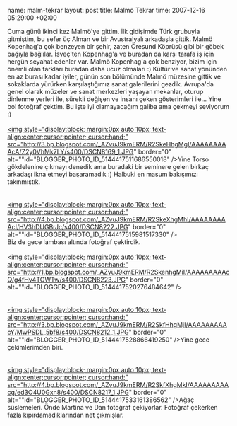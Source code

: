 name: malm-tekrar
layout: post
title: Malmö Tekrar
time: 2007-12-16 05:29:00 +02:00

Cuma günü ikinci kez Malmö'ye gittim. İlk gidişimde Türk grubuyla gitmiştim, bu sefer üç Alman ve bir Avustralyalı arkadaşla gittik. Malmö Kopenhag'a çok benzeyen bir şehir, zaten Öresund Köprüsü gibi bir göbek bağıyla bağlılar. İsveç'ten Kopenhag'a ve buradan da karşı tarafa iş için hergün seyahat edenler var. Malmö Kopenhag'a çok benziyor, bizim için önemli olan farkları buradan daha ucuz olmaları :) Kültür ve sanat yönünden en az burası kadar iyiler, günün son bölümünde Malmö müzesine gittik ve sokaklarda yürürken karşılaştığımız sanat galerilerini gezdik. Avrupa'da genel olarak müzeler ve sanat merkezleri yaşayan mekanlar, oturup dinlenme yerleri ile, sürekli değişen ve insanı çeken gösterimleri ile... Yine bol fotoğraf çektim. Bu işte iyi olamayacağım galiba ama çekmeyi seviyorum :)<br /><br /><a href="http://3.bp.blogspot.com/_AZvuJ9kmERM/R2SkeHhgMgI/AAAAAAAAAcA/Z2y0VhMk7LY/s1600-h/DSCN8169_1.JPG"><img style="display:block; margin:0px auto 10px; text-align:center;cursor:pointer; cursor:hand;" src="http://3.bp.blogspot.com/_AZvuJ9kmERM/R2SkeHhgMgI/AAAAAAAAAcA/Z2y0VhMk7LY/s400/DSCN8169_1.JPG" border="0" alt=""id="BLOGGER_PHOTO_ID_5144417511686550018" /></a>Yine Torso gökdelenine çıkmayı denedik ama buradaki bir seminere gelen birkaç arkadaşı ikna etmeyi başaramadık :) Halbuki en masum bakışımızı takınmıştık.<br /><br /><br /><a href="http://4.bp.blogspot.com/_AZvuJ9kmERM/R2SkeXhgMhI/AAAAAAAAAcI/HV3hDUGBrJc/s1600-h/DSCN8222.JPG"><img style="display:block; margin:0px auto 10px; text-align:center;cursor:pointer; cursor:hand;" src="http://4.bp.blogspot.com/_AZvuJ9kmERM/R2SkeXhgMhI/AAAAAAAAAcI/HV3hDUGBrJc/s400/DSCN8222.JPG" border="0" alt=""id="BLOGGER_PHOTO_ID_5144417515981517330" /></a><br />Biz de gece lambası altında fotoğraf çektirdik.<br /><br /><a href="http://1.bp.blogspot.com/_AZvuJ9kmERM/R2SkenhgMiI/AAAAAAAAAcQ/g4fHv4TOWTw/s1600-h/DSCN8223.JPG"><img style="display:block; margin:0px auto 10px; text-align:center;cursor:pointer; cursor:hand;" src="http://1.bp.blogspot.com/_AZvuJ9kmERM/R2SkenhgMiI/AAAAAAAAAcQ/g4fHv4TOWTw/s400/DSCN8223.JPG" border="0" alt=""id="BLOGGER_PHOTO_ID_5144417520276484642" /></a><br /><br /><br /><a href="http://3.bp.blogspot.com/_AZvuJ9kmERM/R2SkfHhgMjI/AAAAAAAAAcY/MwPSDL_5bf8/s1600-h/DSCN8212_1.JPG"><img style="display:block; margin:0px auto 10px; text-align:center;cursor:pointer; cursor:hand;" src="http://3.bp.blogspot.com/_AZvuJ9kmERM/R2SkfHhgMjI/AAAAAAAAAcY/MwPSDL_5bf8/s400/DSCN8212_1.JPG" border="0" alt=""id="BLOGGER_PHOTO_ID_5144417528866419250" /></a>Yine gece çekimlerimden biri. <br /><br /><br /><a href="http://4.bp.blogspot.com/_AZvuJ9kmERM/R2SkfXhgMkI/AAAAAAAAAcg/ed3O4U0Gxn8/s1600-h/DSCN8217_1.JPG"><img style="display:block; margin:0px auto 10px; text-align:center;cursor:pointer; cursor:hand;" src="http://4.bp.blogspot.com/_AZvuJ9kmERM/R2SkfXhgMkI/AAAAAAAAAcg/ed3O4U0Gxn8/s400/DSCN8217_1.JPG" border="0" alt=""id="BLOGGER_PHOTO_ID_5144417533161386562" /></a>Ağaç süslemeleri. Önde Martina ve Dan fotoğraf çekiyorlar. Fotoğraf çekerken fazla kıpırdamadıklarından net çıkmışlar.
